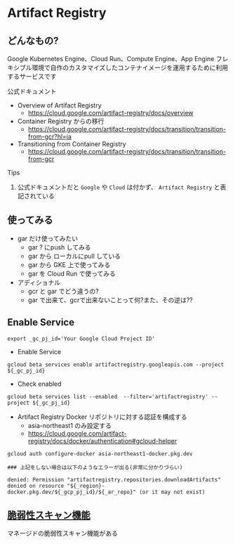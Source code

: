 # Artifact Registry

## どんなもの?

Google Kubernetes Engine、Cloud Run、Compute Engine、App Engine フレキシブル環境で自作のカスタマイズしたコンテナイメージを運用するために利用するサービスです

公式ドキュメント

+ Overview of Artifact Registry
  + https://cloud.google.com/artifact-registry/docs/overview
+ Container Registry からの移行
  + https://cloud.google.com/artifact-registry/docs/transition/transition-from-gcr?hl=ja
+ Transitioning from Container Registry
  + https://cloud.google.com/artifact-registry/docs/transition/transition-from-gcr

Tips

1. 公式ドキュメントだと `Google` や `Cloud` は付かず、 `Artifact Registry` と表記されている

## 使ってみる

+ gar だけ使ってみたい
  + gar ? にpush してみる
  + gar から ローカルにpull している
  + gar から GKE 上で使ってみる
  + gar を Cloud Run で使ってみる
+ アディショナル
  + gcr と gar でどう違うの?
  + gar で出来て、gcrで出来ないことって何?また、その逆は??

## Enable Service

```
export _gc_pj_id='Your Google Cloud Project ID'
```

+ Enable Service

```
gcloud beta services enable artifactregistry.googleapis.com --project ${_gc_pj_id}
```

+ Check enabled

```
gcloud beta services list --enabled  --filter='artifactregistry' --project ${_gc_pj_id}
```

+ Artifact Registry Docker リポジトリに対する認証を構成する
  + asia-northeast1 のみ設定する
  + https://cloud.google.com/artifact-registry/docs/docker/authentication#gcloud-helper

```
gcloud auth configure-docker asia-northeast1-docker.pkg.dev
```
```
### 上記をしない場合は以下のようなエラーが出る(非常に分かりづらい)

denied: Permission "artifactregistry.repositories.downloadArtifacts" denied on resource "${_region}-docker.pkg.dev/${_gcp_pj_id}/${_ar_repo}" (or it may not exist)
```



## [脆弱性スキャン機能](./vulnerability-scanning)

マネージドの脆弱性スキャン機能がある

